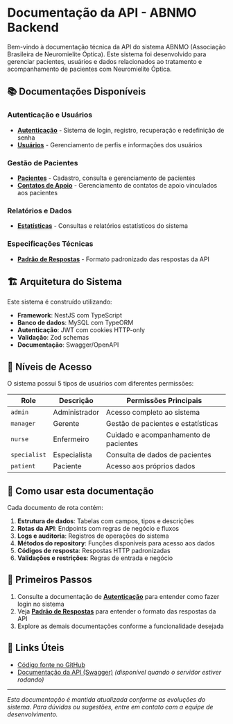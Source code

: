 # Documentação da API - ABNMO Backend

Bem-vindo à documentação técnica da API do sistema ABNMO (Associação Brasileira de Neuromielite Óptica). Este sistema foi desenvolvido para gerenciar pacientes, usuários e dados relacionados ao tratamento e acompanhamento de pacientes com Neuromielite Óptica.

## 📚 Documentações Disponíveis

### Autenticação e Usuários

- **[Autenticação](auth.md)** - Sistema de login, registro, recuperação e redefinição de senha
- **[Usuários](users.md)** - Gerenciamento de perfis e informações dos usuários

### Gestão de Pacientes

- **[Pacientes](patients.md)** - Cadastro, consulta e gerenciamento de pacientes
- **[Contatos de Apoio](patient-supports.md)** - Gerenciamento de contatos de apoio vinculados aos pacientes

### Relatórios e Dados

- **[Estatísticas](statistics.md)** - Consultas e relatórios estatísticos do sistema

### Especificações Técnicas

- **[Padrão de Respostas](response.md)** - Formato padronizado das respostas da API

## 🏗️ Arquitetura do Sistema

Este sistema é construído utilizando:

- **Framework**: NestJS com TypeScript
- **Banco de dados**: MySQL com TypeORM
- **Autenticação**: JWT com cookies HTTP-only
- **Validação**: Zod schemas
- **Documentação**: Swagger/OpenAPI

## 🔐 Níveis de Acesso

O sistema possui 5 tipos de usuários com diferentes permissões:

| Role         | Descrição     | Permissões Principais                 |
| ------------ | ------------- | ------------------------------------- |
| `admin`      | Administrador | Acesso completo ao sistema            |
| `manager`    | Gerente       | Gestão de pacientes e estatísticas    |
| `nurse`      | Enfermeiro    | Cuidado e acompanhamento de pacientes |
| `specialist` | Especialista  | Consulta de dados de pacientes        |
| `patient`    | Paciente      | Acesso aos próprios dados             |

## 📖 Como usar esta documentação

Cada documento de rota contém:

1. **Estrutura de dados**: Tabelas com campos, tipos e descrições
2. **Rotas da API**: Endpoints com regras de negócio e fluxos
3. **Logs e auditoria**: Registros de operações do sistema
4. **Métodos do repository**: Funções disponíveis para acesso aos dados
5. **Códigos de resposta**: Respostas HTTP padronizadas
6. **Validações e restrições**: Regras de entrada e negócio

## 🚀 Primeiros Passos

1. Consulte a documentação de **[Autenticação](auth.md)** para entender como fazer login no sistema
2. Veja **[Padrão de Respostas](response.md)** para entender o formato das respostas da API
3. Explore as demais documentações conforme a funcionalidade desejada

## 🔗 Links Úteis

- [Código fonte no GitHub](https://github.com/ipecode-br/abnmo-backend)
- [Documentação da API (Swagger)](http://localhost:3000/api-docs) _(disponível quando o servidor estiver rodando)_

---

_Esta documentação é mantida atualizada conforme as evoluções do sistema. Para dúvidas ou sugestões, entre em contato com a equipe de desenvolvimento._
